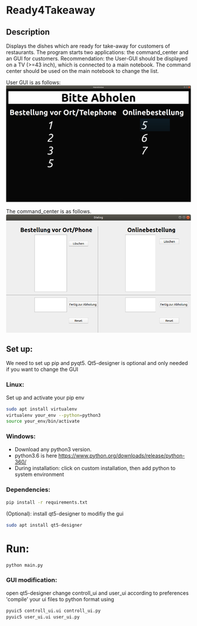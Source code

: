 # Ready4Takeaway

## Description

Displays the dishes which are ready for take-away for customers of restaurants.
The program starts two applications: the command_center and an GUI for customers.
Recommendation: the User-GUI should be displayed on a TV (>=43 inch), which is connected to a main notebook. The command center should be used on the main notebook to change the list.

User GUI is as follows:
![img](ressources/user_ui.png "user ui")

The command_center is as follows.
![img](ressources/command_center.png "command center")



## Set up:
We need to set up pip and pyqt5. Qt5-designer is optional and only needed if you want to change the GUI 

### Linux: 
Set up and activate your pip env
```bash
sudo apt install virtualenv
virtualenv your_env --python=python3
source your_env/bin/activate
```
### Windows: 
- Download any python3 version.
- python3.6 is here https://www.python.org/downloads/release/python-360/
- During installation: click on custom installation, then add python to system environment


### Dependencies:
```bash
pip install -r requirements.txt
```
(Optional): install qt5-designer to modifiy the gui
```bash
sudo apt install qt5-designer 
```
# Run:
```bash
python main.py
```







### GUI modification: 
open qt5-designer
change controll_ui and user_ui according to preferences
'compile' your ui files to python format using
```bash
pyuic5 controll_ui.ui controll_ui.py 
pyuic5 user_ui.ui user_ui.py 
```

